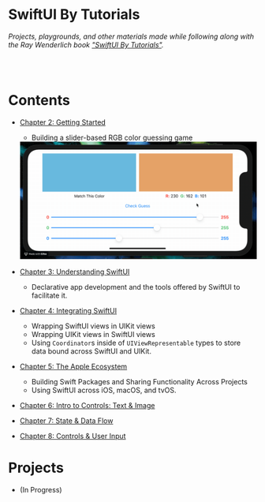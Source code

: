 # SwiftUI By Tutorials

_Projects, playgrounds, and other materials made while following along with the Ray Wenderlich book ["SwiftUI By Tutorials"](https://store.raywenderlich.com/products/swiftui-by-tutorials)._


<br/>
<br/>


# Contents

- [Chapter 2: Getting Started](./02-getting-started)
    - Building a slider-based RGB color guessing game
    <img src="./02-getting-started/RGBBullsEye/Screenshots/recording-1.gif" width="600px"/>

- [Chapter 3: Understanding SwiftUI](./03-understanding-swiftui)
    - Declarative app development and the tools offered by SwiftUI to facilitate it.


- [Chapter 4: Integrating SwiftUI](./04-integrating-swiftui)
    - Wrapping SwiftUI views in UIKit views
    - Wrapping UIKit views in SwiftUI views
    - Using `Coordinator`s inside of `UIViewRepresentable` types to store data bound across SwiftUI and UIKit.

- [Chapter 5: The Apple Ecosystem](./05-the-apple-ecosystem)
    - Building Swift Packages and Sharing Functionality Across Projects
    - Using SwiftUI across iOS, macOS, and tvOS.


- [Chapter 6: Intro to Controls: Text & Image](./06-intro-to-controls-text-and-image)

- [Chapter 7: State & Data Flow](./07-state-and-data-flow)

- [Chapter 8: Controls & User Input](./08-controls-and-user-input)




# Projects

- (In Progress)
